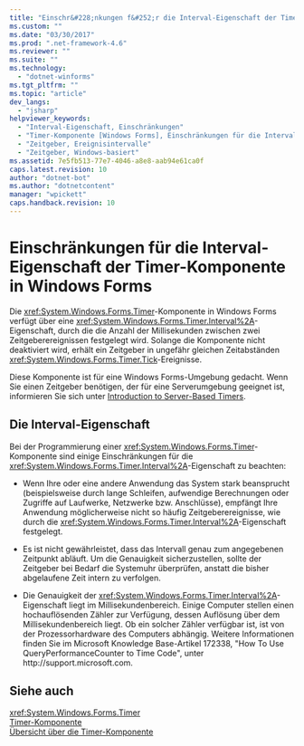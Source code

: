 ```yaml
---
title: "Einschr&#228;nkungen f&#252;r die Interval-Eigenschaft der Timer-Komponente in Windows&#160;Forms | Microsoft Docs"
ms.custom: ""
ms.date: "03/30/2017"
ms.prod: ".net-framework-4.6"
ms.reviewer: ""
ms.suite: ""
ms.technology: 
  - "dotnet-winforms"
ms.tgt_pltfrm: ""
ms.topic: "article"
dev_langs: 
  - "jsharp"
helpviewer_keywords: 
  - "Interval-Eigenschaft, Einschränkungen"
  - "Timer-Komponente [Windows Forms], Einschränkungen für die Interval-Eigenschaft"
  - "Zeitgeber, Ereignisintervalle"
  - "Zeitgeber, Windows-basiert"
ms.assetid: 7e5fb513-77e7-4046-a8e8-aab94e61ca0f
caps.latest.revision: 10
author: "dotnet-bot"
ms.author: "dotnetcontent"
manager: "wpickett"
caps.handback.revision: 10
---
```

# Einschr&#228;nkungen f&#252;r die Interval-Eigenschaft der Timer-Komponente in Windows&#160;Forms
Die <xref:System.Windows.Forms.Timer>\-Komponente in Windows Forms verfügt über eine <xref:System.Windows.Forms.Timer.Interval%2A>\-Eigenschaft, durch die die Anzahl der Millisekunden zwischen zwei Zeitgeberereignissen festgelegt wird.  Solange die Komponente nicht deaktiviert wird, erhält ein Zeitgeber in ungefähr gleichen Zeitabständen <xref:System.Windows.Forms.Timer.Tick>\-Ereignisse.  
  
 Diese Komponente ist für eine Windows Forms\-Umgebung gedacht.  Wenn Sie einen Zeitgeber benötigen, der für eine Serverumgebung geeignet ist, informieren Sie sich unter [Introduction to Server\-Based Timers](http://msdn.microsoft.com/de-de/adc0bc0a-a519-4812-bafc-fb9d1a5801fc).  
  
## Die Interval\-Eigenschaft  
 Bei der Programmierung einer <xref:System.Windows.Forms.Timer>\-Komponente sind einige Einschränkungen für die <xref:System.Windows.Forms.Timer.Interval%2A>\-Eigenschaft zu beachten:  
  
-   Wenn Ihre oder eine andere Anwendung das System stark beansprucht \(beispielsweise durch lange Schleifen, aufwendige Berechnungen oder Zugriffe auf Laufwerke, Netzwerke bzw. Anschlüsse\), empfängt Ihre Anwendung möglicherweise nicht so häufig Zeitgeberereignisse, wie durch die <xref:System.Windows.Forms.Timer.Interval%2A>\-Eigenschaft festgelegt.  
  
-   Es ist nicht gewährleistet, dass das Intervall genau zum angegebenen Zeitpunkt abläuft.  Um die Genauigkeit sicherzustellen, sollte der Zeitgeber bei Bedarf die Systemuhr überprüfen, anstatt die bisher abgelaufene Zeit intern zu verfolgen.  
  
-   Die Genauigkeit der <xref:System.Windows.Forms.Timer.Interval%2A>\-Eigenschaft liegt im Millisekundenbereich.  Einige Computer stellen einen hochauflösenden Zähler zur Verfügung, dessen Auflösung über dem Millisekundenbereich liegt.  Ob ein solcher Zähler verfügbar ist, ist von der Prozessorhardware des Computers abhängig.  Weitere Informationen finden Sie im Microsoft Knowledge Base\-Artikel 172338, "How To Use QueryPerformanceCounter to Time Code", unter http:\/\/support.microsoft.com.  
  
## Siehe auch  
 <xref:System.Windows.Forms.Timer>   
 [Timer\-Komponente](../../../../docs/framework/winforms/controls/timer-component-windows-forms.md)   
 [Übersicht über die Timer\-Komponente](../../../../docs/framework/winforms/controls/timer-component-overview-windows-forms.md)